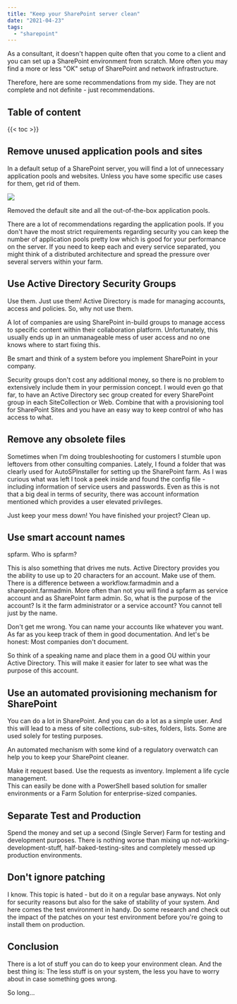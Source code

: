 ```yaml
---
title: "Keep your SharePoint server clean"
date: "2021-04-23"
tags: 
  - "sharepoint"
---
```


As a consultant, it doesn't happen quite often that you come to a client and you can set up a SharePoint environment from scratch. More often you may find a more or less "OK" setup of SharePoint and network infrastructure.

Therefore, here are some recommendations from my side. They are not complete and not definite - just recommendations.

<!--more-->
## Table of content 
{{< toc >}}

## Remove unused application pools and sites

In a default setup of a SharePoint server, you will find a lot of unnecessary application pools and websites. Unless you have some specific use cases for them, get rid of them.

![](images/article.keepyoursharepointserverclean-1024x333.png)

Removed the default site and all the out-of-the-box application pools.

There are a lot of recommendations regarding the application pools. If you don't have the most strict requirements regarding security you can keep the number of application pools pretty low which is good for your performance on the server. If you need to keep each and every service separated, you might think of a distributed architecture and spread the pressure over several servers within your farm.

## Use Active Directory Security Groups

Use them. Just use them! Active Directory is made for managing accounts, access and policies. So, why not use them.

A lot of companies are using SharePoint in-build groups to manage access to specific content within their collaboration platform. Unfortunately, this usually ends up in an unmanageable mess of user access and no one knows where to start fixing this.

Be smart and think of a system before you implement SharePoint in your company.

Security groups don't cost any additional money, so there is no problem to extensively include them in your permission concept. I would even go that far, to have an Active Directory sec group created for every SharePoint group in each SiteCollection or Web. Combine that with a provisioning tool for SharePoint Sites and you have an easy way to keep control of who has access to what.

## Remove any obsolete files

Sometimes when I'm doing troubleshooting for customers I stumble upon leftovers from other consulting companies. Lately, I found a folder that was clearly used for AutoSPInstaller for setting up the SharePoint farm. As I was curious what was left I took a peek inside and found the config file - including information of service users and passwords. Even as this is not that a big deal in terms of security, there was account information mentioned which provides a user elevated privileges.

Just keep your mess down! You have finished your project? Clean up.

## Use smart account names

spfarm. Who is spfarm?

This is also something that drives me nuts. Active Directory provides you the ability to use up to 20 characters for an account. Make use of them. There is a difference between a workflow.farmadmin and a sharepoint.farmadmin. More often than not you will find a spfarm as service account and as SharePoint farm admin. So, what is the purpose of the account? Is it the farm administrator or a service account? You cannot tell just by the name.

Don't get me wrong. You can name your accounts like whatever you want. As far as you keep track of them in good documentation. And let's be honest: Most companies don't document.

So think of a speaking name and place them in a good OU within your Active Directory. This will make it easier for later to see what was the purpose of this account.

## Use an automated provisioning mechanism for SharePoint

You can do a lot in SharePoint. And you can do a lot as a simple user. And this will lead to a mess of site collections, sub-sites, folders, lists. Some are used solely for testing purposes.

An automated mechanism with some kind of a regulatory overwatch can help you to keep your SharePoint cleaner.

Make it request based. Use the requests as inventory. Implement a life cycle management.  
This can easily be done with a PowerShell based solution for smaller environments or a Farm Solution for enterprise-sized companies.

## Separate Test and Production

Spend the money and set up a second (Single Server) Farm for testing and development purposes. There is nothing worse than mixing up not-working-development-stuff, half-baked-testing-sites and completely messed up production environments.

## Don't ignore patching

I know. This topic is hated - but do it on a regular base anyways. Not only for security reasons but also for the sake of stability of your system. And here comes the test environment in handy. Do some research and check out the impact of the patches on your test environment before you're going to install them on production.

## Conclusion

There is a lot of stuff you can do to keep your environment clean. And the best thing is: The less stuff is on your system, the less you have to worry about in case something goes wrong.

So long...
